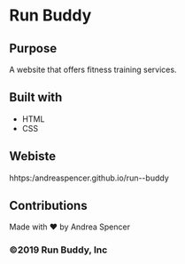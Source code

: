 # Run Buddy

## Purpose
A website that offers fitness training services.

## Built with
* HTML
* CSS

## Webiste 
hhtps:/andreaspencer.github.io/run--buddy

## Contributions
Made with ❤️ by Andrea Spencer

### ©2019 Run Buddy, Inc
